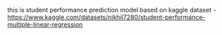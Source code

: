 this is student performance prediction model based on kaggle dataset - https://www.kaggle.com/datasets/nikhil7280/student-performance-multiple-linear-regression
